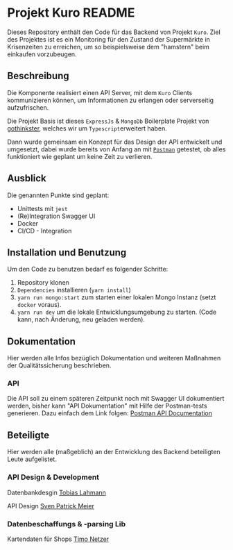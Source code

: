 # Projekt Kuro README

Dieses Repository enthält den Code für das Backend von Projekt `Kuro`.
Ziel des Projektes ist es ein Monitoring für den Zustand der Supermärkte in Krisenzeiten zu erreichen,
um so beispielsweise dem "hamstern" beim einkaufen vorzubeugen.

## Beschreibung

Die Komponente realisiert einen API Server, mit dem `Kuro` Clients kommunizieren können,
um Informationen zu erlangen oder serverseitig aufzufrischen.

Die Projekt Basis ist dieses `ExpressJs` & `MongoDb` Boilerplate Projekt von [gothinkster](./GoThinkster.md), welches wir um `Typescript`erweitert haben.

Dann wurde gemeinsam ein Konzept für das Design der API entwickelt und umgesetzt, dabei wurde bereits von Anfang an mit [`Postman`](https://www.postman.com/) getestet,
ob alles funktioniert wie geplant um keine Zeit zu verlieren.

## Ausblick

Die genannten Punkte sind geplant:

* Unittests mit `jest`
* (Re)Integration Swagger UI
* Docker
* CI/CD - Integration

## Installation und Benutzung

Um den Code zu benutzen bedarf es folgender Schritte:

1. Repository klonen
2. `Dependencies` installieren (`yarn install`)
3. `yarn run mongo:start` zum starten einer lokalen Mongo Instanz (setzt `docker` voraus).
4. `yarn run dev` um die lokale Entwicklungsumgebung zu starten. (Code kann, nach Änderung, neu geladen werden).

## Dokumentation

Hier werden alle Infos bezüglich Dokumentation und weiteren Maßnahmen der Qualitätssicherung beschrieben.

### API

Die API soll zu einem späteren Zeitpunkt noch mit Swagger UI dokumentiert werden, bisher kann "API Dokumentation" mit Hilfe der Postman-tests generieren.
Dazu einfach dem Link folgen: [Postman API Documentation](https://documenter.getpostman.com/view/4294690/SzS8rjyg?version=latest)

## Beteiligte

Hier werden alle (maßgeblich) an der Entwicklung des Backend beteiligten Leute aufgelistet.

### API Design & Development

Datenbankdesgin [Tobias Lahmann](https://github.com/tlahmann)

API Design [Sven Patrick Meier](https://github.com/svenpatrickmeier)

### Datenbeschaffungs & -parsing Lib

Kartendaten für Shops [Timo Netzer](https://github.com/exodiquas)
